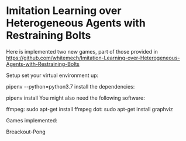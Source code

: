 # Imitation Learning over Heterogeneous Agents with Restraining Bolts
Here is implemented two new games, part of those provided in https://github.com/whitemech/Imitation-Learning-over-Heterogeneous-Agents-with-Restraining-Bolts


Setup
set your virtual environment up:

pipenv --python=python3.7
install the dependencies:

pipenv install
You might also need the following software:

ffmpeg: sudo apt-get install ffmpeg
dot: sudo apt-get install graphviz

Games implemented:

Breackout-Pong
